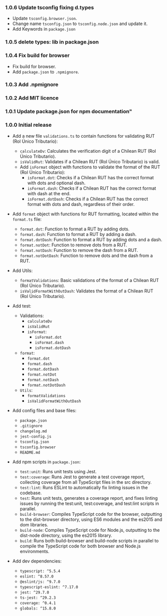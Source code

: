 ### 1.0.6 Update tsconfig fixing d.types
- Update `tsconfig.browser.json`.
- Change name `tsconfig.json` to `tsconfig.node.json` and update it.
- Add Keywords in `package.json`

### 1.0.5 delete types: lib in package.json

### 1.0.4 Fix build for browser
- Fix build for browser.
- Add `package.json` to `.npmignore`.

### 1.0.3 Add .npmignore

### 1.0.2 Add MIT licence

### 1.0.1 Update package.json for npm documentation"

### 1.0.0 Initial release
- Add a new file `validations.ts` to contain functions for validating RUT (Rol Único Tributario):
    - `calculateDv`: Calculates the verification digit of a Chilean RUT (Rol Único Tributario).
    - `isValidRut`: Validates if a Chilean RUT (Rol Único Tributario) is valid.
    - Add `isFormat` object with functions to validate the format of the RUT (Rol Único Tributario):
        - `isFormat.dot`: Checks if a Chilean RUT has the correct format with dots and optional dash.
        - `isFormat.dash`: Checks if a Chilean RUT has the correct format with dash at the end.
        - `isFormat.dotDash`: Checks if a Chilean RUT has the correct format with dots and dash, regardless of their order.

- Add `format` object with functions for RUT formatting, located within the `format.ts` file:
    - `format.dot`: Function to format a RUT by adding dots.
    - `format.dash`: Function to format a RUT by adding a dash.
    - `format.dotDash`: Function to format a RUT by adding dots and a dash.
    - `format.notDot`: Function to remove dots from a RUT.
    - `format.notDash`: Function to remove the dash from a RUT.
    - `format.notDotDash`: Function to remove dots and the dash from a RUT.
- Add Utils:
    - `formatValidations`: Basic validations of the format of a Chilean RUT (Rol Único Tributario).
    - `isValidFormatWithOutDash`: Validates the format of a Chilean RUT (Rol Único Tributario).
- Add test:
    - Validations:
        - `calculateDv`
        - `isValidRut`
        - `isFormat`:
            - `isFormat.dot`
            - `isFormat.dash`
            - `isFormat.dotDash`
    - `format`:
        - `format.dot`
        - `format.dash`
        - `format.dotDash`
        - `format.notDot`
        - `format.notDash`
        - `format.notDotDash`
    - `Utils`:
        - `formatValidations`
        - `isValidFormatWithOutDash`
- Add config files and base files:
    - `package.json`
    - `.gitignore`
    - `changelog.md`
    - `jest-config.js`
    - `tsconfig.json`
    - `tsconfig.browser`
    - `README.md`
- Add npm scripts in `package.json`:
    - `test:unit`: Runs unit tests using Jest.
    - `test:coverage`: Runs Jest to generate a test coverage report, collecting coverage from all TypeScript files in the src directory.
    - `test:lint`: Runs ESLint to automatically fix linting issues in the codebase.
    - `test`: Runs unit tests, generates a coverage report, and fixes linting issues by running the test:unit, test:coverage, and test:lint scripts in parallel.
    - `build-browser`: Compiles TypeScript code for the browser, outputting to the dist-browser directory, using ES6 modules and the es2015 and dom libraries.
    - `build-node`: Compiles TypeScript code for Node.js, outputting to the dist-node directory, using the es2015 library.
    - `build`: Runs both build-browser and build-node scripts in parallel to compile the TypeScript code for both browser and Node.js environments.
- Add dev dependencies:
    - `typescript: ^5.5.4`
    - `eslint: ^8.57.0`
    - `@eslint/js: ^9.7.0`
    - `typescript-eslint: ^7.17.0`
    - `jest: ^29.7.0`
    - `ts-jest: ^29.2.3`
    - `coverage: ^0.4.1`
    - `globals: ^15.8.0`
